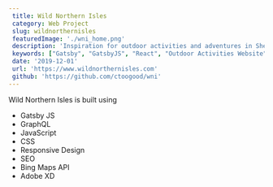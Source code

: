 ```yaml
---
 title: Wild Northern Isles
 category: Web Project
 slug: wildnorthernisles
 featuredImage: './wni_home.png'
 description: 'Inspiration for outdoor activities and adventures in Shetland'
 keywords: ["Gatsby", "GatsbyJS", "React", "Outdoor Activities Website", "Bing Maps API"]
 date: '2019-12-01'
 url: 'https://www.wildnorthernisles.com'
 github: 'https://github.com/ctoogood/wni'
---
```


Wild Northern Isles is built using

- Gatsby JS
- GraphQL
- JavaScript
- CSS
- Responsive Design
- SEO
- Bing Maps API
- Adobe XD